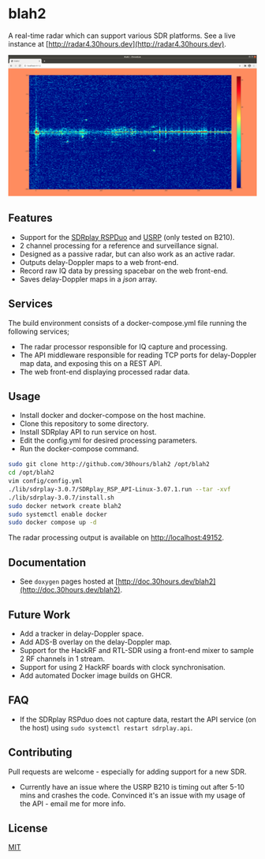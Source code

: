 # blah2

A real-time radar which can support various SDR platforms. See a live instance at [http://radar4.30hours.dev](http://radar4.30hours.dev).

![blah2 example display](./example.png "blah2")

## Features

- Support for the [SDRplay RSPDuo](https://www.sdrplay.com/rspduo/) and [USRP](https://www.ettus.com/products/) (only tested on B210).
- 2 channel processing for a reference and surveillance signal.
- Designed as a passive radar, but can also work as an active radar.
- Outputs delay-Doppler maps to a web front-end.
- Record raw IQ data by pressing spacebar on the web front-end.
- Saves delay-Doppler maps in a *json* array.

## Services

The build environment consists of a docker-compose.yml file running the following services;

- The radar processor responsible for IQ capture and processing.
- The API middleware responsible for reading TCP ports for delay-Doppler map data, and exposing this on a REST API.
- The web front-end displaying processed radar data.

## Usage

- Install docker and docker-compose on the host machine.
- Clone this repository to some directory.
- Install SDRplay API to run service on host.
- Edit the config.yml for desired processing parameters.
- Run the docker-compose command.

```bash
sudo git clone http://github.com/30hours/blah2 /opt/blah2
cd /opt/blah2
vim config/config.yml
./lib/sdrplay-3.0.7/SDRplay_RSP_API-Linux-3.07.1.run --tar -xvf
./lib/sdrplay-3.0.7/install.sh
sudo docker network create blah2
sudo systemctl enable docker
sudo docker compose up -d
```

The radar processing output is available on [http://localhost:49152](http://localhost:49152).

## Documentation

- See `doxygen` pages hosted at [http://doc.30hours.dev/blah2](http://doc.30hours.dev/blah2).

## Future Work

- Add a tracker in delay-Doppler space.
- Add ADS-B overlay on the delay-Doppler map.
- Support for the HackRF and RTL-SDR using a front-end mixer to sample 2 RF channels in 1 stream.
- Support for using 2 HackRF boards with clock synchronisation.
- Add automated Docker image builds on GHCR.

## FAQ

- If the SDRplay RSPduo does not capture data, restart the API service (on the host) using `sudo systemctl restart sdrplay.api`.

## Contributing

Pull requests are welcome - especially for adding support for a new SDR.

- Currently have an issue where the USRP B210 is timing out after 5-10 mins and crashes the code. Convinced it's an issue with my usage of the API - email me for more info.

## License

[MIT](https://choosealicense.com/licenses/mit/)
